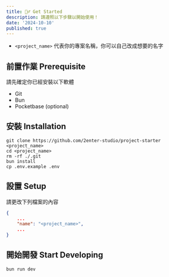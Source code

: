 ```yaml
---
title: 🏃‍♂️ Get Started
description: 請遵照以下步驟以開始使用！
date: '2024-10-10'
published: true
---
```


- `<project_name>` 代表你的專案名稱，你可以自己改成想要的名字

## 前置作業 Prerequisite

請先確定你已經安裝以下軟體

- Git
- Bun
- Pocketbase (optional)

## 安裝 Installation

```shell title="in your terminal"
git clone https://github.com/2enter-studio/project-starter <project_name>
cd <project_name>
rm -rf ./.git
bun install
cp .env.example .env
```

## 設置 Setup

請更改下列檔案的內容

```json title="/package.json"
{
    ...
	"name": "<project_name>",
    ...
}
```

## 開始開發 Start Developing

```shell title="in your terminal"
bun run dev
```
